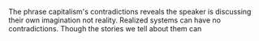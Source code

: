 The phrase capitalism's contradictions reveals the speaker is discussing their own imagination not reality. Realized systems can have no contradictions. Though the stories we tell about them can


